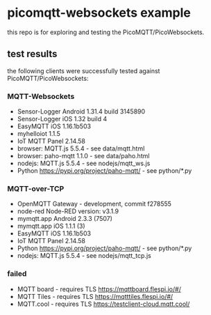 # picomqtt-websockets example

this repo is for exploring and testing the PicoMQTT/PicoWebsockets.


## test results
the following clients were successfully tested against PicoMQTT/PicoWebsockets:

### MQTT-Websockets
- Sensor-Logger Android 1.31.4 build 3145890 
- Sensor-Logger iOS 1.32 build 4
- EasyMQTT iOS 1.16.1b503 
- myhelloiot 1.1.5
- IoT MQTT Panel 2.14.58
- browser: MQTT.js 5.5.4 - see data/mqtt.html
- browser: paho-mqtt 1.1.0 - see data/paho.html
- nodejs: MQTT.js 5.5.4 - see nodejs/mqtt_ws.js
- Python https://pypi.org/project/paho-mqtt/ - see python/*.py


### MQTT-over-TCP
- OpenMQTT Gateway - development, commit f278555
- node-red Node-RED version: v3.1.9
- mymqtt.app Android 2.3.3 (7507)
- mymqtt.app iOS 1.1.1 (3)
- EasyMQTT iOS 1.16.1b503 
- IoT MQTT Panel 2.14.58
- Python https://pypi.org/project/paho-mqtt/ - see python/*.py
- nodejs: MQTT.js 5.5.4 - see nodejs/mqtt_tcp.js

### failed 
- MQTT board - requires TLS  https://mqttboard.flespi.io/#/
- MQTT Tiles - requires TLS  https://mqtttiles.flespi.io/#/
- MQTT.cool - requires TLS   https://testclient-cloud.mqtt.cool/

